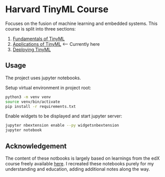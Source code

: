 # Harvard TinyML Course
Focuses on the fusion of machine learning and embedded systems. This course is split into three sections:

1. [Fundamentals of TinyML](https://www.edx.org/course/fundamentals-of-tinyml?index=product&queryID=e649f7e28b0aafae3a9225c518814c2e&position=10)
2. [Applications of TinyML](https://www.edx.org/course/applications-of-tinyml?index=product&queryID=e649f7e28b0aafae3a9225c518814c2e&position=19) <-- Currently here
3. [Deploying TinyML](https://www.edx.org/course/deploying-tinyml?index=product&queryID=e649f7e28b0aafae3a9225c518814c2e&position=22)

## Usage
The project uses jupyter notebooks.

Setup virtual environment in project root:
```bash
python3 -m venv venv
source venv/bin/activate
pip install -r requirements.txt
```

Enable widgets to be displayed and start jupyter server:
```bash
jupyter nbextension enable --py widgetsnbextension
jupyter notebook
```

## Acknowledgement
The content of these notbooks is largely based on learnings from the edX course freely available [here](https://github.com/tinyMLx). I recreated these notebooks purely for my understanding and education, adding additional notes along the way.